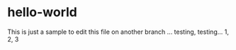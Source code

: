 # hello-world
This is just a sample to edit this file on another branch
... testing, testing... 1, 2, 3
